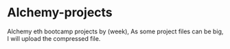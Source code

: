 # Alchemy-projects
Alchemy eth bootcamp projects by (week),
As some project files can be big, I will upload the compressed file.
